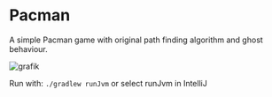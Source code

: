 # Pacman

A simple Pacman game with original path finding algorithm and ghost behaviour.

![grafik](https://user-images.githubusercontent.com/94146136/229313348-c2b99068-b1c6-4b35-b9a4-00437c777903.png)

Run with: `./gradlew runJvm` or select runJvm in IntelliJ
